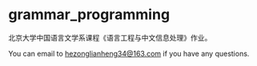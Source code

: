# grammar_programming
北京大学中国语言文学系课程《语言工程与中文信息处理》作业。

You can email to hezonglianheng34@163.com if you have any questions.
